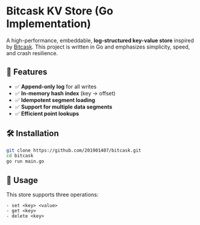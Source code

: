 # Bitcask KV Store (Go Implementation)

A high-performance, embeddable, **log-structured key-value store** inspired by [Bitcask](https://riak.com/assets/bitcask-intro.pdf). This project is written in Go and emphasizes simplicity, speed, and crash resilience.

## 🚀 Features
- ✅ **Append-only log** for all writes
- ✅ **In-memory hash index** (key → offset)
- ✅ **Idempotent segment loading**
- ✅ **Support for multiple data segments**
- ✅ **Efficient point lookups**

## 🛠 Installation

```bash
git clone https://github.com/201901407/bitcask.git
cd bitcask
go run main.go
```

## 💾 Usage
This store supports three operations: 
```
- set <key> <value>
- get <key>
- delete <key>
```
